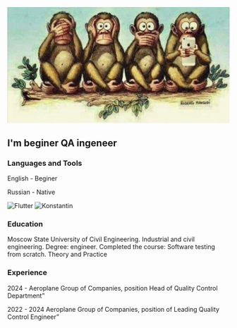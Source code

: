 ![Header](https://github.com/Konstantin271186/Konstantin271186/blob/main/Foto/4164.jpg)

## I'm beginer QA ingeneer

### Languages and Tools
English - Beginer

Russian - Native

![Flutter](https://img.shields.io/badge/-Flutter-black?style=for-the-badge&logo=javascript)
![Konstantin](https://img.shields.io/badge/-Konstantin-black?style=for-the-badge&logo=javascript)

### Education
Moscow State University of Civil Engineering. Industrial and civil engineering. Degree: engineer.
Completed the course: Software testing from scratch. Theory and Practice

### Experience
2024 - Aeroplane Group of Companies, position Head of Quality Control Department”

2022 - 2024 Aeroplane Group of Companies, position of Leading Quality Control Engineer”
